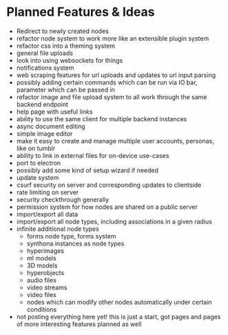 # Planned Features & Ideas

- Redirect to newly created nodes
- refactor node system to work more like an extensible plugin system
- refactor css into a theming system
- general file uploads
- look into using websockets for things
- notifications system
- web scraping features for url uploads and updates to url input parsing
- possibly adding certain commands which can be run via IO bar, parameter which can be passed in
- refactor image and file upload system to all work through the same backend endpoint
- help page with useful links
- ability to use the same client for multiple backend instances
- async document editing
- simple image editor
- make it easy to create and manage multiple user accounts, personas, like on tumblr
- ability to link in external files for on-device use-cases
- port to electron
- possibly add some kind of setup wizard if needed
- update system
- csurf security on server and corresponding updates to clientside
- rate limiting on server
- security checkthrough generally
- permission system for how nodes are shared on a public server
- import/export all data
- import/export all node types, including associations in a given radius
- infinite additional node types
  - forms node type, forms system
  - synthona instances as node types
  - hyperimages
  - ml models
  - 3D models
  - hyperobjects
  - audio files
  - video streams
  - video files
  - nodes which can modify other nodes automatically under certain conditions
- not posting everything here yet! this is just a start, got pages and pages of more interesting features planned as well
